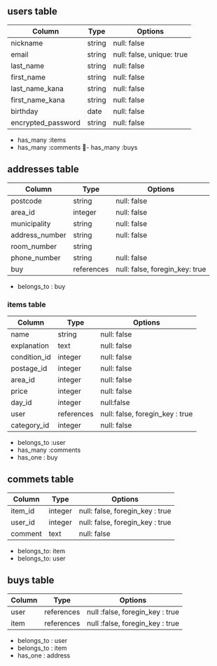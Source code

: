 

## users table
| Column               | Type     | Options                    |
| ----------------     | ----     | -------                    |
|  nickname            |  string  |  null: false               |
|  email               |  string  |  null: false, unique: true |              
|  last_name           |  string  |  null: false               |
|  first_name          |  string  |  null: false               |
|  last_name_kana      |  string  |  null: false               |
|  first_name_kana     |  string  |  null: false               |
|  birthday            |  date    |  null: false               |
|  encrypted_password  |  string  |  null: false               |  


- has_many :items
- has_many :comments
- has_many :buys



## addresses table

| Column          | Type       | Options                        |     
| ------          | ----       | -------                        |    
| postcode        | string     | null: false                    |   
| area_id         | integer    | null: false                    | 
| municipality    | string     | null: false                    |
| address_number  | string     | null: false                    | 
| room_number     | string     |                                |  
| phone_number    | string     | null: false                    | 
| buy             | references | null: false, foregin_key: true |

- belongs_to : buy





 
### items table
| Column          | Type      | Options                         |
| ------          | ----      | -------                         |
| name            | string    | null: false                     |
| explanation     | text      | null: false                     |
| condition_id    | integer   | null: false                     |
| postage_id      | integer   | null: false                     |
| area_id         | integer   | null: false                     |
| price           | integer   | null: false                     |
| day_id          | integer   | null:false                      |
| user            | references| null: false, foregin_key : true |
| category_id     | integer   | null: false                     |

- belongs_to :user
- has_many :comments
- has_one : buy




## commets table
| Column  | Type    | Options                         |
| ------  | ----    | -------                         |
| item_id | integer | null: false, foregin_key : true |
| user_id | integer | null: false, foregin_key : true |
| comment | text    | null: false                      |

- belongs_to: item
- belongs_to: user


## buys table
| Column  | Type       | Options                         |
| ------  | ----       | -------                         |
| user    | references | null :false, foregin_key : true |
| item    | references | null :false, foregin_key : true |                   
 
- belongs_to : user
- belongs_to : item
- has_one : address
